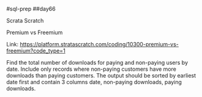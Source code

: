 #sql-prep
##day66

Scrata Scratch

Premium vs Freemium

Link:
https://platform.stratascratch.com/coding/10300-premium-vs-freemium?code_type=1


Find the total number of downloads for paying and non-paying users by date. Include only records where non-paying customers have more downloads than paying customers. The output should be sorted by earliest date first and contain 3 columns date, non-paying downloads, paying downloads.
